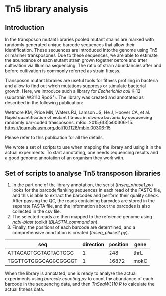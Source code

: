 # Tn5 library analysis
## Introduction

In the transposon mutant libraries pooled mutant strains are marked with randomly generated unique barcode sequences that allow their identification. These sequences are introduced into the genome using Tn5 or mariner transposones. Due to these sequences, we are able to estimate the abundance of each mutant strain grown together before and after cultivation via Illumina sequencing. The ratio of strain abundancies after and before cultivation is commonly referred as strain fitness.

Transposon mutant libraries are useful tools for fitness profiling in bacteria and allow to find out which mutations suppress or stimulate bacterial growth. Here, we introduce such a library for *Escherichia coli* K-12 (substrain W3110 RpoS<sup>+</sup>). The library was created and annotated as described in the following publication:

Wetmore KM, Price MN, Waters RJ, Lamson JS, He J, Hoover CA, et al. Rapid quantification of mutant fitness in diverse bacteria by sequencing randomly bar-coded transposons. mBio. 2015;6(3):e00306-15.
https://journals.asm.org/doi/10.1128/mbio.00306-15

Please refer to this publication for all the details.

We wrote a set of scripts to use when mapping the library and using it in the actual experiments. To start annotating, one needs sequencing results and a good genome annotation of an organism they work with.

## Set of scripts to analyse Tn5 transposon libraries

1. In the part one of the library annotation, the script (*tnseq_phase1.py*) looks for the barcode flanking sequences in each read of the FASTQ file, and this is able to extract the barcodes and perform their quality check. After passing the QC, the reads containing barcodes are stored in the separate FASTA file, and the information about the barcodes is also collected in the csv file.
2. The selected reads are then mapped to the reference genome using *ncbi-blast* toolkit (*BLASTN_command.sh*).
3. Finally, the positions of each barcode are determined, and a comprehensive annotation is created (*tnseq_phase2.py*).

| seq | direction | position | gene |
| --- | --- | --- | --- |
| ATTAGAGTGGTAGTACTGGC | 1 | 248 | thrL |
| TGGTTGTGGGCAGGCGGGGT | 1 | 16872 | mokC |

When the library is annotated, one is ready to analyze the actual experiments using *barcode.counting.py* to count the abundance of each barcode in the sequencing data, and then *TnSeqW3110.R* to calculate the actual fitness data.
